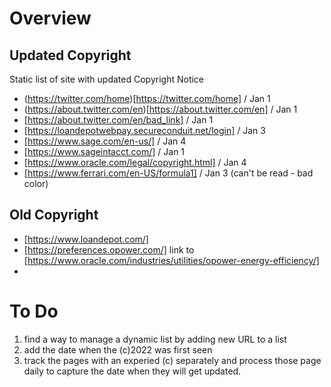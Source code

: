 # Overview

## Updated Copyright
Static list of site with updated Copyright Notice
- (https://twitter.com/home)[https://twitter.com/home] / Jan 1
- (https://about.twitter.com/en)[https://about.twitter.com/en] / Jan 1
- [https://about.twitter.com/en/bad_link] / Jan 1
- [https://loandepotwebpay.secureconduit.net/login] / Jan 3
- [https://www.sage.com/en-us/] / Jan 4
- [https://www.sageintacct.com/] / Jan 1
- [https://www.oracle.com/legal/copyright.html] / Jan 4
- [https://www.ferrari.com/en-US/formula1] / Jan 3 (can't be read - bad color)

## Old Copyright
- [https://www.loandepot.com/]
- [https://preferences.opower.com/] link to [https://www.oracle.com/industries/utilities/opower-energy-efficiency/]
- 

# To Do

1. find a way to manage a dynamic list by adding new URL to a list
2. add the date when the (c)2022 was first seen
3. track the pages with an experied (c) separately and process those page daily to capture the date when they will get updated.
